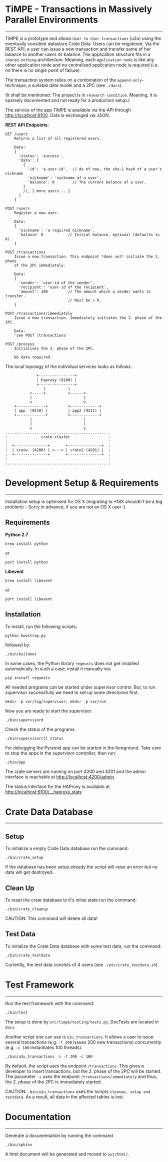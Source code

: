 # TiMPE - Transactions in Massively Parallel Environments
---------------------------------------------------------

TiMPE is a prototype and allows `User to User transactions` (u2u) using the
eventually consitent datastore Crate Data. Users can be reigstered. Via the
REST API, a user can issue a new transaction and transfer some of her
balance to another users its balance. The application structure fits in a
`shared-nothing` architecture. Meaning, each `application node` is like any
other application node and no centralised application node is required
(i.e. no there is no single point of failure).

The transaction system relies on a combination of the `append-only`-technique,
a suitable data model and a 2PC (see `./docs`).

(It shall be mentioned: The project is in `research condition`. Meaning, it
is sparsely documented and not ready for a production setup.)

The service of the app TiMPE is available via the API through
[http://localhost:9100](http://localhost:9100). Data is exchanged via JSON.

**REST API Endpoints:**

```
GET /users
    Returns a list of all registered users.

    Data:
    {
      'status': 'success',
      'data': [
        {
          'id': 'a-user-id',  // As of now, the sha-1 hash of a user's nickname
          'nickname': 'nickname of a user',
          'balance': 0        // The current balance of a user.
        }
        //, { more users... }
      ]
    }
```
```
POST /users
    Register a new user.

    Data:
    {
      'nickname': 'a required nickname',
      'balance' 0           // Initial balance, optional (defaults to 0).
    }
```
```
POST /transactions
    Issue a new transaction. This endpoint *does not* initiate the 2. phase
    of the 2PC immediately.

    Data:
    {
      'sender': 'user-id of the sender',
      'recipient': 'user-id of the recipient',
      'amount': 100         // The amount which a sender wants to transfer.
                            // Must be > 0.
    }
```
```
POST /transactions/immediately
    Issue a new transaction. Immediately initiates the 2. phase of the 2PC.

    Data:
    'see POST /transactions'

```
```
POST /process
    Initialises the 2. phase of the 2PC.

    No data required.
```

The local topology of the individual services looks as follows:

```
              +----------------+
              | haproxy (9100) |
              +----------------+
                 |          |
           +-----+          +------+
           |                       |
           v                       v
    +-------------+         +-------------+
    | app  (9210) |         | app2 (9211) |
    +-------------+         +-------------+
           |                       |
           |                       |
           v                       v
...............................................
:               crate cluster                 :
:                                             :
:  +---------------+       +---------------+  :
:  | crate  (4200) | <---> | crate2 (4201) |  :
:  +---------------+       +---------------+  :
:                                             :
:.............................................:

```

# Development Setup & Requirements
----------------------------------

Installation setup is optimised for OS X (migrating to *NIX shouldn't be a
big problem) - Sorry in advance, if you are not an OS X user :)

## Requirements

**Python 2.7**

    brew install python

or

    port install python

**Libevent**

    brew install libevent

or

    port install libevent

## Installation

To install, run the following scripts:

    python boostrap.py

followed by:

    ./bin/buildout

In some cases, the Python library ``reqeusts`` does not get installed
automatically. In such a case, install it manually via:

    pip install requests

All needed programs can be started under supervisor control.
But, to run supervisor successfully we need to set up some directories first.

    mkdir -p var/log/supervisor; mkdir -p var/run

Now you are ready to start the supervisor:

    ./bin/supervisord

Check the status of the programs:

    ./bin/supervisorctl status

For debugging the Pyramid app can be started in the foreground. Take care
to stop the apps in the supervisor controller, then run:

    ./bin/app

The crate servers are running on port 4200 and 4201 and the admin interface
is reachable at [http://localhost:4200/admin](http://localhost:4200/admin).

The status interface for the HAProxy is available at
[http://localhost:9100/__haproxy_stats](http://localhost:9100/__haproxy_stats)

# Crate Data Database
---------------------
## Setup

To initialize a empty Crate Data database run the command:

    ./bin/crate_setup

If the database has been setup already the script will raise an error but
no data will get destroyed.

## Clean Up

To reset the crate database to it's initial state run the command:

    ./bin/crate_cleanup

CAUTION: This command will delete all data!

## Test Data

To initialize the Crate Data database with some test data, run the command:

    ./bin/crate_testdata

Currently, the test data consists of 4 users (see `./etc/crate_testdata.sh`).

# Test Framework
----------------

Run the test framework with the command:

    ./bin/test

The setup is done by ``src/timpe/testing/tests.py``. DocTests are located
in ``docs``.

Another script one can use is ``u2u_transactions``. It allows a user to
issue several transactions (e.g. ``-t 200`` issues 200 new transactions)
concurrently (e.g. ``-c 100`` instantiates 100 threads).

    ./bin/u2u_transactions -i -t 200 -c 100

By default, the script uses the endpoint ``/transactions``. This gives a
developer to insert transactions, but the 2. phase of the 2PC will be started.
The parameter ``-i`` uses the endpoint ``/transactions/immediately`` and thus,
the 2. phase of the 2PC is immediately started.

CAUTION: `.bin/u2u_transactions` uses the scripts `cleanup, setup and testdata`.
As a result, all data in the affected tables is lost.

# Documentation
---------------

Generate a documentation by running the command

    ./bin/sphinx

A html document will be generated and moved to ``out/html/``.

